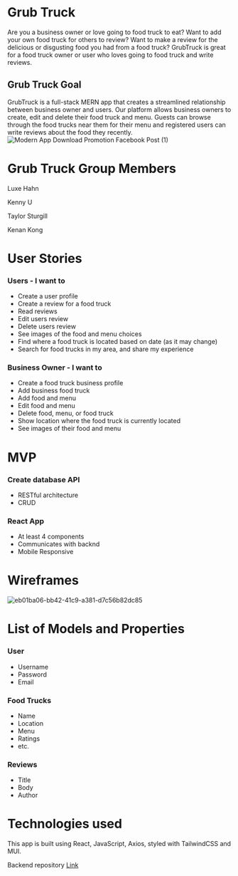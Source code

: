 # Grub Truck
Are you a business owner or love going to food truck to eat? Want to add your own food truck for others to review? Want to make a review for the delicious or disgusting food you had from a food truck? GrubTruck is great for a food truck owner or user who loves going to food truck and write reviews.

## Grub Truck Goal
GrubTruck is a full-stack MERN app that creates a streamlined relationship between business owner and users. Our platform allows business owners to create, edit and delete their food truck and menu. Guests can browse through the food trucks near them for their menu and registered users can write reviews about the food they recently.
![Modern App Download Promotion Facebook Post (1)](https://user-images.githubusercontent.com/104602440/184407589-2bc23561-b2f9-438a-a2f9-dfd02ca2f8ec.png)


# Grub Truck Group Members
Luxe Hahn

Kenny U

Taylor Sturgill

Kenan Kong

# User Stories

### Users - I want to
 - Create a user profile
 - Create a review for a food truck
 - Read reviews
 - Edit users review
 - Delete users review
 - See images of the food and menu choices
 - Find where a food truck is located based on date (as it may change)
 - Search for food trucks in my area, and share my experience

### Business Owner - I want to
 - Create a food truck business profile
 - Add business food truck
 - Add food and menu
 - Edit food and menu
 - Delete food, menu, or food truck
 - Show location where the food truck is currently located
 - See images of their food and menu
 
# MVP 

### Create database API
 - RESTful architecture
 - CRUD
### React App
 - At least 4 components
 - Communicates with backnd
 - Mobile Responsive 
 
# Wireframes
![eb01ba06-bb42-41c9-a381-d7c56b82dc85](https://user-images.githubusercontent.com/101943583/183979546-5b600862-f191-45c2-ba14-02ed061c54e4.jpeg)

# List of Models and Properties
### User
- Username
- Password
- Email
 
### Food Trucks
 - Name
 - Location
 - Menu
 - Ratings
 - etc.
 
### Reviews
 - Title
 - Body
 - Author
 
# Technologies used
This app is built using React, JavaScript, Axios, styled with TailwindCSS and MUI.

Backend repository [Link](https://github.com/GA-Snapdragon-Neptune/backend)
 
